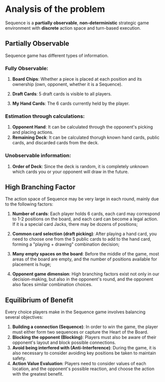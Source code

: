 # Analysis of the problem

Sequence is a **partially observable**, **non-deterministic** strategic game environment with **discrete** action space and turn-based execution.

## Partially Observable

Sequence game has different types of information.

### Fully Observable:

1. **Board Chips**: Whether a piece is placed at each position and its ownership (own, opponent, whether it is a Sequence).

2. **Draft Cards**: 5 draft cards is visible to all players.

3. **My Hand Cards**: The 6 cards currently held by the player.

### Estimation through calculations:

1. **Opponent Hand**: It can be calculated through the opponent's picking and placing actions.
2. **Remaining Deck**: It can be calculated thorugh known hand cards, public cards, and discarded cards from the deck.

### Unobservable information:

1. **Order of Deck**: Since the deck is random, it is completely unknown which cards you or your opponent will draw in the future.

## High Branching Factor

The action space of Sequence may be very large in each round, mainly due to the following factors:

1. **Number of cards**: Each player holds 6 cards, each card may correspond to 1-2 positions on the board, and each card can become a legal action. If it is a special card Jacks, there may be dozens of positions;

2. **Common card selection (draft picking)**: After playing a hand card, you need to choose one from the 5 public cards to add to the hand card, forming a "playing + drawing" combination decision;

3. **Many empty spaces on the board**: Before the middle of the game, most areas of the board are empty, and the number of positions available for placement is huge;

4. **Opponent game dimension**: High branching factors exist not only in our decision-making, but also in the opponent's round, and the opponent also faces similar combination choices.

## Equilibrium of Benefit

Every choice players make in the Sequence game involves balancing several objectives:

1. **Building a connection (Sequence)**: In order to win the game, the player must either form two sequences or capture the Heart of the Board.
2. **Blocking the opponent (Blocking)**: Players must also be aware of their opponent's layout and block possible connections.
3. **Avoid being interfered with (Anti-Interference)**: During the game, it is also necessary to consider avoiding key positions be taken to maintain safety.
4. **Action Value Evaluation**: Players need to consider values of each location, and the opponent's possible reaction, and choose the action with the greatest benefit.
